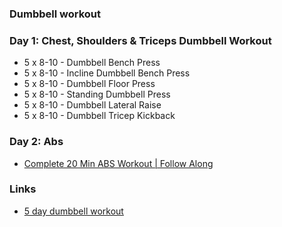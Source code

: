 ### Dumbbell workout

### Day 1: Chest, Shoulders & Triceps Dumbbell Workout

- 5 x 8-10    - Dumbbell Bench Press
- 5 x 8-10    - Incline Dumbbell Bench Press 
- 5 x 8-10    - Dumbbell Floor Press
- 5 x 8-10    - Standing Dumbbell Press
- 5 x 8-10    - Dumbbell Lateral Raise
- 5 x 8-10    - Dumbbell Tricep Kickback

### Day 2: Abs

- [Complete 20 Min ABS Workout | Follow Along](https://www.youtube.com/watch?v=XgI_p8bKg78)


### Links
- [5 day dumbbell workout](https://www.muscleandstrength.com/workouts/5-day-dumbbell-only-workout-split)
